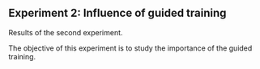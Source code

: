 ## Experiment 2: Influence of guided training

Results of the second experiment.

The objective of this experiment is to study the importance of the guided training.
